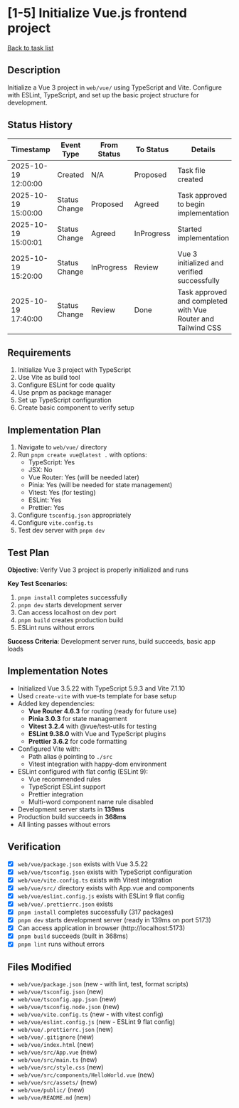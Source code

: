# [1-5] Initialize Vue.js frontend project

[Back to task list](./tasks.md)

## Description

Initialize a Vue 3 project in `web/vue/` using TypeScript and Vite. Configure with ESLint, TypeScript, and set up the basic project structure for development.

## Status History

| Timestamp | Event Type | From Status | To Status | Details | User |
|-----------|------------|-------------|-----------|---------|------|
| 2025-10-19 12:00:00 | Created | N/A | Proposed | Task file created | User |
| 2025-10-19 15:00:00 | Status Change | Proposed | Agreed | Task approved to begin implementation | User |
| 2025-10-19 15:00:01 | Status Change | Agreed | InProgress | Started implementation | AI_Agent |
| 2025-10-19 15:20:00 | Status Change | InProgress | Review | Vue 3 initialized and verified successfully | AI_Agent |
| 2025-10-19 17:40:00 | Status Change | Review | Done | Task approved and completed with Vue Router and Tailwind CSS | User |

## Requirements

1. Initialize Vue 3 project with TypeScript
2. Use Vite as build tool
3. Configure ESLint for code quality
4. Use pnpm as package manager
5. Set up TypeScript configuration
6. Create basic component to verify setup

## Implementation Plan

1. Navigate to `web/vue/` directory
2. Run `pnpm create vue@latest .` with options:
   - TypeScript: Yes
   - JSX: No
   - Vue Router: Yes (will be needed later)
   - Pinia: Yes (will be needed for state management)
   - Vitest: Yes (for testing)
   - ESLint: Yes
   - Prettier: Yes
3. Configure `tsconfig.json` appropriately
4. Configure `vite.config.ts`
5. Test dev server with `pnpm dev`

## Test Plan

**Objective**: Verify Vue 3 project is properly initialized and runs

**Key Test Scenarios**:
1. `pnpm install` completes successfully
2. `pnpm dev` starts development server
3. Can access localhost on dev port
4. `pnpm build` creates production build
5. ESLint runs without errors

**Success Criteria**: Development server runs, build succeeds, basic app loads

## Implementation Notes

- Initialized Vue 3.5.22 with TypeScript 5.9.3 and Vite 7.1.10
- Used `create-vite` with vue-ts template for base setup
- Added key dependencies:
  - **Vue Router 4.6.3** for routing (ready for future use)
  - **Pinia 3.0.3** for state management
  - **Vitest 3.2.4** with @vue/test-utils for testing
  - **ESLint 9.38.0** with Vue and TypeScript plugins
  - **Prettier 3.6.2** for code formatting
- Configured Vite with:
  - Path alias `@` pointing to `./src`
  - Vitest integration with happy-dom environment
- ESLint configured with flat config (ESLint 9):
  - Vue recommended rules
  - TypeScript ESLint support
  - Prettier integration
  - Multi-word component name rule disabled
- Development server starts in **139ms**
- Production build succeeds in **368ms**
- All linting passes without errors

## Verification

- [x] `web/vue/package.json` exists with Vue 3.5.22
- [x] `web/vue/tsconfig.json` exists with TypeScript configuration
- [x] `web/vue/vite.config.ts` exists with Vitest integration
- [x] `web/vue/src/` directory exists with App.vue and components
- [x] `web/vue/eslint.config.js` exists with ESLint 9 flat config
- [x] `web/vue/.prettierrc.json` exists
- [x] `pnpm install` completes successfully (317 packages)
- [x] `pnpm dev` starts development server (ready in 139ms on port 5173)
- [x] Can access application in browser (http://localhost:5173)
- [x] `pnpm build` succeeds (built in 368ms)
- [x] `pnpm lint` runs without errors

## Files Modified

- `web/vue/package.json` (new - with lint, test, format scripts)
- `web/vue/tsconfig.json` (new)
- `web/vue/tsconfig.app.json` (new)
- `web/vue/tsconfig.node.json` (new)
- `web/vue/vite.config.ts` (new - with vitest config)
- `web/vue/eslint.config.js` (new - ESLint 9 flat config)
- `web/vue/.prettierrc.json` (new)
- `web/vue/.gitignore` (new)
- `web/vue/index.html` (new)
- `web/vue/src/App.vue` (new)
- `web/vue/src/main.ts` (new)
- `web/vue/src/style.css` (new)
- `web/vue/src/components/HelloWorld.vue` (new)
- `web/vue/src/assets/` (new)
- `web/vue/public/` (new)
- `web/vue/README.md` (new)

